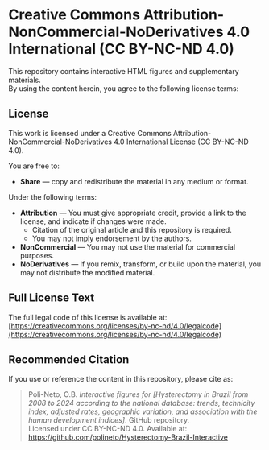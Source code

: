 # Creative Commons Attribution-NonCommercial-NoDerivatives 4.0 International (CC BY-NC-ND 4.0)

This repository contains interactive HTML figures and supplementary materials.  
By using the content herein, you agree to the following license terms:

## License
This work is licensed under a Creative Commons Attribution-NonCommercial-NoDerivatives 4.0 International License (CC BY-NC-ND 4.0).

You are free to:
- **Share** — copy and redistribute the material in any medium or format.  

Under the following terms:
- **Attribution** — You must give appropriate credit, provide a link to the license, and indicate if changes were made.  
  - Citation of the original article and this repository is required.  
  - You may not imply endorsement by the authors.  
- **NonCommercial** — You may not use the material for commercial purposes.  
- **NoDerivatives** — If you remix, transform, or build upon the material, you may not distribute the modified material.  

## Full License Text
The full legal code of this license is available at:  
[https://creativecommons.org/licenses/by-nc-nd/4.0/legalcode](https://creativecommons.org/licenses/by-nc-nd/4.0/legalcode)

## Recommended Citation
If you use or reference the content in this repository, please cite as:

> Poli-Neto, O.B. *Interactive figures for [Hysterectomy in Brazil from 2008 to 2024 according to the national database: trends, technicity index, adjusted rates, geographic variation, and association with the human development indices]*. GitHub repository.  
> Licensed under CC BY-NC-ND 4.0. Available at: https://github.com/polineto/Hysterectomy-Brazil-Interactive
